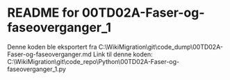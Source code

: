 # README for 00TD02A-Faser-og-faseoverganger_1
Denne koden ble eksportert fra C:\WikiMigration\git\code_dump\00TD02A-Faser-og-faseoverganger.md
Link til denne koden: C:\WikiMigration\git\code_repo\Python\00TD02A-Faser-og-faseoverganger_1.py
